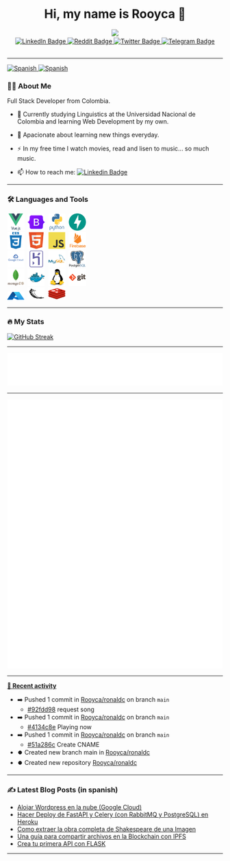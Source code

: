 <p align="center">
    <h1 align="center">Hi, my name is Rooyca 👋</h1>
</p>

<div id="header" align="center">
  <img src="https://media.giphy.com/media/hqU2KkjW5bE2v2Z7Q2/giphy.gif" width="100"/>
  <div id="badges">
    <a href="https://www.linkedin.com/in/ronald-cantillo-calderon-698bba1b9/" target="_blank">
      <img src="https://img.shields.io/badge/LinkedIn-blue?style=for-the-badge&logo=linkedin&logoColor=white" alt="LinkedIn Badge"/>
    </a>
    <a href="https://www.reddit.com/user/r0yca" target="_blank">
      <img src="https://img.shields.io/badge/Reddit-blue?style=for-the-badge&logo=reddit&logoColor=white" alt="Reddit Badge"/>
    </a>
    <a href="https://twitter.com/rooycaa" target="_blank">
      <img src="https://img.shields.io/badge/Twitter-blue?style=for-the-badge&logo=twitter&logoColor=white" alt="Twitter Badge"/>
    </a>
    <a href="https://t.me/seiseiseis" target="_blank">
      <img src="https://img.shields.io/badge/Telegram-blue?style=for-the-badge&logo=telegram&logoColor=white" alt="Telegram Badge"/>
    </a>
  </div>
  <img src="https://komarev.com/ghpvc/?username=Rooyca&style=flat-square&color=blue" alt=""/>
</div>

---
<a href="./ES_README.md">
  <img src="https://img.shields.io/badge/Spanish-blue" alt="Spanish">
</a>
<a href="./README.md">
  <img src="https://img.shields.io/badge/English-blue" alt="Spanish">
</a>
  
### :woman_technologist: About Me 
Full Stack Developer from Colombia.
- :telescope: Currently studying Linguistics at the Universidad Nacional de Colombia and learning Web Development by my own.

- :seedling: Apacionate about learning new things everyday.

- :zap: In my free time I watch movies, read and lisen to music... so much music.

- :mailbox: How to reach me: [![Linkedin Badge](https://img.shields.io/badge/-rooyca-blue?style=flat&logo=Linkedin&logoColor=white)](https://www.linkedin.com/in/ronald-cantillo-calderon-698bba1b9/)

---

### :hammer_and_wrench: Languages and Tools 
<div>
  <div>
    <img src="https://github.com/devicons/devicon/blob/master/icons/vuejs/vuejs-original-wordmark.svg" title="Vue" alt="Vue" width="40" height="40"/>&nbsp;
    <img src="https://github.com/devicons/devicon/blob/master/icons/bootstrap/bootstrap-original.svg" title="Bootstrap" alt="Bootstrap" width="40" height="40"/>&nbsp;
    <img src="https://github.com/devicons/devicon/blob/master/icons/python/python-original-wordmark.svg" title="Python" alt="Python" width="40" height="40"/>&nbsp;
    <img src="https://github.com/devicons/devicon/blob/master/icons/fastapi/fastapi-original.svg" title="FastApi" alt="FastApi" width="40" height="40"/>&nbsp;
  </div>
  <div>
    <img src="https://github.com/devicons/devicon/blob/master/icons/css3/css3-plain-wordmark.svg"  title="CSS3" alt="CSS" width="40" height="40"/>&nbsp;
    <img src="https://github.com/devicons/devicon/blob/master/icons/html5/html5-original.svg" title="HTML5" alt="HTML" width="40" height="40"/>&nbsp;
    <img src="https://github.com/devicons/devicon/blob/master/icons/javascript/javascript-original.svg" title="JavaScript" alt="JavaScript" width="40" height="40"/>&nbsp;
    <img src="https://github.com/devicons/devicon/blob/master/icons/firebase/firebase-plain-wordmark.svg" title="Firebase" alt="Firebase" width="40" height="40"/>&nbsp;
    </div>
  <div>
    <img src="https://github.com/devicons/devicon/blob/master/icons/googlecloud/googlecloud-plain-wordmark.svg" title="Google Cloud" alt="Google Cloud" width="40" height="40"/>&nbsp;
    <img src="https://github.com/devicons/devicon/blob/master/icons/heroku/heroku-original.svg" title="Heroku"  alt="Heroku" width="40" height="40"/>&nbsp;
    <img src="https://github.com/devicons/devicon/blob/master/icons/mysql/mysql-original-wordmark.svg" title="MySQL"  alt="MySQL" width="40" height="40"/>&nbsp;
    <img src="https://github.com/devicons/devicon/blob/master/icons/postgresql/postgresql-original-wordmark.svg" title="Postgresql"  alt="Postgresql" width="40" height="40"/>&nbsp;
  </div>
  <div>
    <img src="https://github.com/devicons/devicon/blob/master/icons/mongodb/mongodb-original-wordmark.svg" title="Mongodb" alt="Mongodb" width="40" height="40"/>&nbsp;
    <img src="https://github.com/devicons/devicon/blob/master/icons/docker/docker-original.svg" title="Docker"  alt="Docker" width="40" height="40"/>&nbsp;
    <img src="https://github.com/devicons/devicon/blob/master/icons/linux/linux-original.svg" title="Linux"  alt="Linux" width="40" height="40"/>&nbsp;
    <img src="https://github.com/devicons/devicon/blob/master/icons/git/git-original-wordmark.svg" title="Git" **alt="Git" width="40" height="40"/>
  </div>
  <div>
    <img src="https://github.com/devicons/devicon/blob/master/icons/azure/azure-original.svg" title="Azure"  alt="Azure" width="40" height="20"/>&nbsp;
    <img src="https://github.com/devicons/devicon/blob/master/icons/flask/flask-original.svg" title="Flask"  alt="Flas" width="40" height="30"/>&nbsp;
    <img src="https://github.com/devicons/devicon/blob/master/icons/redis/redis-original.svg" title="Redis"  alt="Redis" width="40" height="30"/>&nbsp;
</div>

---

### :fire: My Stats 
[![GitHub Streak](https://github-readme-streak-stats.herokuapp.com?user=rooyca&theme=onedark&date_format=j%20M%5B%20Y%5D)](https://git.io/streak-stats)



___

<img src="https://github.com/Rooyca/Rooyca/blob/main/.cache/languages.svg">

___

<img src="https://github.com/Rooyca/Rooyca/blob/main/.cache/achievements.svg">

___

**[📰 Recent activity](https://github.com/Rooyca)**
* ➡️ Pushed 1 commit in [Rooyca/ronaldc](https://github.com/Rooyca/ronaldc) on branch `main`
  * [#92fdd98](https://github.com/Rooyca/ronaldc/commit/92fdd98) request song
* ➡️ Pushed 1 commit in [Rooyca/ronaldc](https://github.com/Rooyca/ronaldc) on branch `main`
  * [#4134c8e](https://github.com/Rooyca/ronaldc/commit/4134c8e) Playing now
* ➡️ Pushed 1 commit in [Rooyca/ronaldc](https://github.com/Rooyca/ronaldc) on branch `main`
  * [#51a286c](https://github.com/Rooyca/ronaldc/commit/51a286c) Create CNAME
* ⏺️ Created new branch main in [Rooyca/ronaldc](https://github.com/Rooyca/ronaldc)
* ⏺️ Created new repository  [Rooyca/ronaldc](https://github.com/Rooyca/ronaldc)

 
___

    
### :writing_hand: Latest Blog Posts (in spanish)
<!-- BLOG-POST-LIST:START -->
- [Alojar Wordpress en la nube &lpar;Google Cloud&rpar;](https://dev.to/rooyca/alojar-wordpress-en-la-nube-google-cloud-29gi)
- [Hacer Deploy de FastAPI y Celery &lpar;con RabbitMQ y PostgreSQL&rpar; en Heroku](https://dev.to/rooyca/hacer-deploy-de-fastapi-y-celery-con-rabbitmq-y-postgresql-en-heroku-1d9k)
- [Como extraer la obra completa de Shakespeare de una Imagen](https://dev.to/rooyca/como-extraer-la-obra-completa-de-shakespeare-de-una-imagen-4gn5)
- [Una guía para compartir archivos en la Blockchain con IPFS](https://dev.to/rooyca/una-guia-para-compartir-archivos-en-la-blockchain-con-ipfs-2j28)
- [Crea tu primera API con FLASK](https://dev.to/rooyca/crea-tu-primera-api-con-flask-1ej4)
<!-- BLOG-POST-LIST:END -->

---
